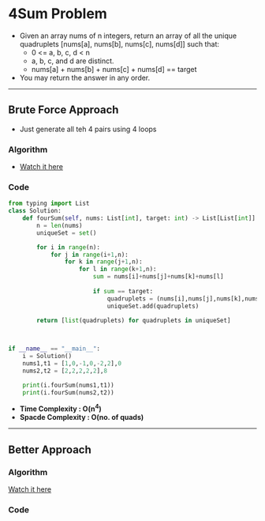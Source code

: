 # 4Sum Problem 

- Given an array nums of n integers, return an array of all the unique quadruplets [nums[a], nums[b], nums[c], nums[d]] such that:
    - 0 <= a, b, c, d < n
    - a, b, c, and d are distinct.
    - nums[a] + nums[b] + nums[c] + nums[d] == target
- You may return the answer in any order.

---

## Brute Force Approach 

- Just generate all teh 4 pairs using 4 loops 

### Algorithm

- [Watch it here](https://youtu.be/eD95WRfh81c?si=MmEjnUJGH9R44eb-&t=144)

### Code 

```python 
from typing import List
class Solution:
    def fourSum(self, nums: List[int], target: int) -> List[List[int]]:
        n = len(nums)
        uniqueSet = set()

        for i in range(n):
            for j in range(i+1,n):
                for k in range(j+1,n):
                    for l in range(k+1,n):
                        sum = nums[i]+nums[j]+nums[k]+nums[l]
                        
                        if sum == target:
                            quadruplets = (nums[i],nums[j],nums[k],nums[l])
                            uniqueSet.add(quadruplets)
        
        return [list(quadruplets) for quadruplets in uniqueSet]



if __name__ == "__main__":
    i = Solution()
    nums1,t1 = [1,0,-1,0,-2,2],0
    nums2,t2 = [2,2,2,2,2],8

    print(i.fourSum(nums1,t1))
    print(i.fourSum(nums2,t2))
```
- **Time Complexity : O(n<sup>4</sup>)**
- **Spacde Complexity : O(no. of quads)**

---

## Better Approach 

### Algorithm 

[Watch it here](https://youtu.be/eD95WRfh81c?si=5dR29FYcg8qFhtFq&t=376)

### Code 

```python

```

